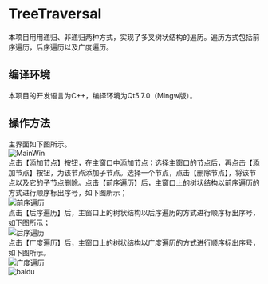# TreeTraversal
本项目用用递归、非递归两种方式，实现了多叉树状结构的遍历。遍历方式包括前序遍历，后序遍历以及广度遍历。
## 编译环境
本项目的开发语言为C++，编译环境为Qt5.7.0（Mingw版）。
## 操作方法
主界面如下图所示。<br>
![MainWin](https://github.com/p506738532/TreeTraversal/edit/master/Images/原结构 "主界面") <br>
点击【添加节点】按钮，在主窗口中添加节点；选择主窗口的节点后，再点击【添加节点】按钮，为该节点添加子节点。选择一个节点，点击【删除节点】，将该节点以及它的子节点删除。点击【前序遍历】后，主窗口上的树状结构以前序遍历的方式进行顺序标出序号，如下图所示；<br>
![前序遍历](https://github.com/p506738532/TreeTraversal/edit/master/Images/前序遍历 "前序遍历") <br>
点击【后序遍历】后，主窗口上的树状结构以后序遍历的方式进行顺序标出序号，如下图所示；<br>
![后序遍历](https://github.com/p506738532/TreeTraversal/edit/master/Images/后序遍历 "后序遍历") <br>
点击【广度遍历】后，主窗口上的树状结构以广度遍历的方式进行顺序标出序号，如下图所示。<br>
![广度遍历](https://github.com/p506738532/TreeTraversal/edit/master/Images/广度遍历 "广度遍历") <br>
![baidu](http://www.baidu.com/img/bdlogo.gif)

